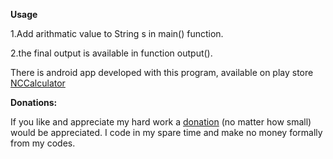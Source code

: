 **Usage**

1.Add arithmatic  value to String s in main() function.

2.the final output is available in function output().


There is android app developed with this program, available on play store [NCCalculator](https://play.google.com/store/apps/details?id=com.c.nccalculator)

**Donations:**

If you like and appreciate my hard work a [donation](https://paypal.me/vikramvikramvikram) (no matter how small) would be appreciated. I code in my spare time and make no money formally from my codes.

